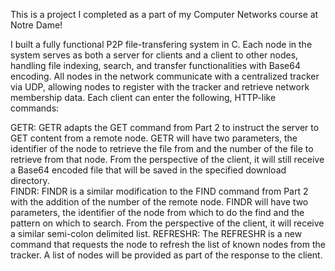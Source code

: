 This is a project I completed as a part of my Computer Networks course at Notre Dame!

I built a fully functional P2P file-transfering system in C. Each node in the system serves as both a server for clients and a client to other nodes, handling file indexing, search, and transfer functionalities with Base64 encoding. All nodes in the network communicate with a centralized tracker via UDP, allowing nodes to register with the tracker and retrieve network membership data. Each client can enter the following, HTTP-like commands:





GETR: GETR adapts the GET command from Part 2 to instruct the server to GET content from a remote node.  GETR will have two parameters, the identifier of the node to retrieve the file from and the number of the file to retrieve from that node.  From the perspective of the client, it will still receive a Base64 encoded file that will be saved in the specified download directory.  
FINDR: FINDR is a similar modification to the FIND command from Part 2 with the addition of the number of the remote node.  FINDR will have two parameters, the identifier of the node from which to do the find and the pattern on which to search.  From the perspective of the client, it will receive a similar semi-colon delimited list.
REFRESHR: The REFRESHR is a new command that requests the node to refresh the list of known nodes from the tracker.  A list of nodes will be provided as part of the response to the client.  
